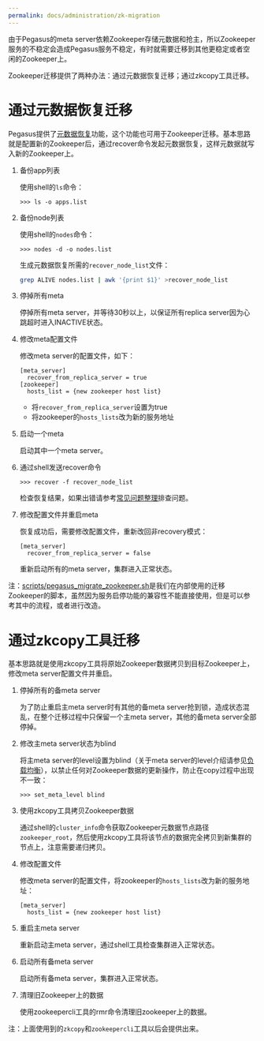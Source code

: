 ```yaml
---
permalink: docs/administration/zk-migration
---
```


由于Pegasus的meta server依赖Zookeeper存储元数据和抢主，所以Zookeeper服务的不稳定会造成Pegasus服务不稳定，有时就需要迁移到其他更稳定或者空闲的Zookeeper上。

Zookeeper迁移提供了两种办法：通过元数据恢复迁移；通过zkcopy工具迁移。

# 通过元数据恢复迁移

Pegasus提供了[元数据恢复](meta-recovery)功能，这个功能也可用于Zookeeper迁移。基本思路就是配置新的Zookeeper后，通过recover命令发起元数据恢复，这样元数据就写入新的Zookeeper上。

1. 备份app列表

   使用shell的`ls`命令：
   ```
   >>> ls -o apps.list
   ```

2. 备份node列表

   使用shell的`nodes`命令：
   ```
   >>> nodes -d -o nodes.list
   ```

   生成元数据恢复所需的`recover_node_list`文件：
   ```bash
   grep ALIVE nodes.list | awk '{print $1}' >recover_node_list
   ```

3. 停掉所有meta

   停掉所有meta server，并等待30秒以上，以保证所有replica server因为心跳超时进入INACTIVE状态。

4. 修改meta配置文件

   修改meta server的配置文件，如下：
   ```
   [meta_server]
     recover_from_replica_server = true
   [zookeeper]
     hosts_list = {new zookeeper host list}
   ```
   * 将`recover_from_replica_server`设置为true
   * 将zookeeper的`hosts_lists`改为新的服务地址

5. 启动一个meta

   启动其中一个meta server。

6. 通过shell发送recover命令

   ```
   >>> recover -f recover_node_list
   ```
   检查恢复结果，如果出错请参考[常见问题整理](meta-recovery#常见问题整理)排查问题。

7. 修改配置文件并重启meta

   恢复成功后，需要修改配置文件，重新改回非recovery模式：
   ```
   [meta_server]
     recover_from_replica_server = false
   ```

   重新启动所有的meta server，集群进入正常状态。

注：[scripts/pegasus_migrate_zookeeper.sh](https://github.com/XiaoMi/pegasus/blob/master/scripts/pegasus_migrate_zookeeper.sh)是我们在内部使用的迁移Zookeeper的脚本，虽然因为服务启停功能的兼容性不能直接使用，但是可以参考其中的流程，或者进行改造。

# 通过zkcopy工具迁移

基本思路就是使用zkcopy工具将原始Zookeeper数据拷贝到目标Zookeeper上，修改meta server配置文件并重启。

1. 停掉所有的备meta server

   为了防止重启主meta server时有其他的备meta server抢到锁，造成状态混乱，在整个迁移过程中只保留一个主meta server，其他的备meta server全部停掉。

2. 修改主meta server状态为blind

   将主meta server的level设置为blind（关于meta server的level介绍请参见[负载均衡](rebalance#控制集群的负载均衡)），以禁止任何对Zookeeper数据的更新操作，防止在copy过程中出现不一致：
   ```
   >>> set_meta_level blind
   ```

3. 使用zkcopy工具拷贝Zookeeper数据

   通过shell的`cluster_info`命令获取Zookeeper元数据节点路径`zookeeper_root`，然后使用zkcopy工具将该节点的数据完全拷贝到新集群的节点上，注意需要递归拷贝。

4. 修改配置文件

   修改meta server的配置文件，将zookeeper的`hosts_lists`改为新的服务地址：
   ```
   [meta_server]
     hosts_list = {new zookeeper host list}
   ```

5. 重启主meta server

   重新启动主meta server，通过shell工具检查集群进入正常状态。

6. 启动所有备meta server

   启动所有备meta server，集群进入正常状态。

7. 清理旧Zookeeper上的数据

   使用zookeepercli工具的rmr命令清理旧zookeeper上的数据。

注：上面使用到的`zkcopy`和`zookeepercli`工具以后会提供出来。
